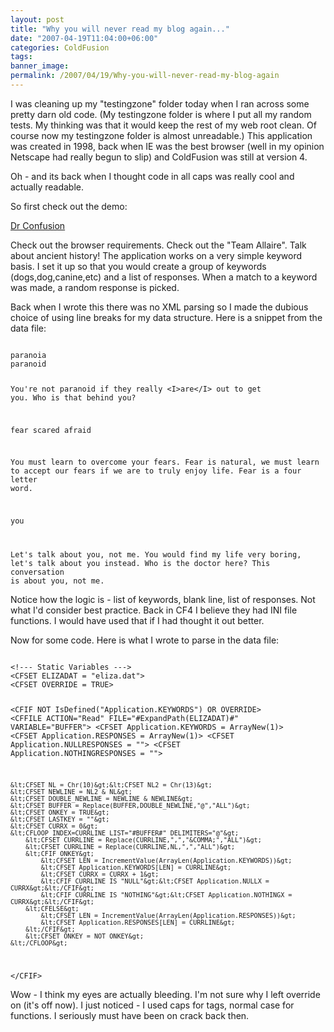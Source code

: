 ```yaml
---
layout: post
title: "Why you will never read my blog again..."
date: "2007-04-19T11:04:00+06:00"
categories: ColdFusion 
tags: 
banner_image: 
permalink: /2007/04/19/Why-you-will-never-read-my-blog-again
---
```


I was cleaning up my "testingzone" folder today when I ran across some pretty darn old code. (My testingzone folder is where I put all my random tests. My thinking was that it would keep the rest of my web root clean. Of course now my testingzone folder is almost unreadable.) This application was created in 1998, back when IE was the best browser (well in my opinion Netscape had really begun to slip) and ColdFusion was still at version 4.

Oh - and its back when I thought code in all caps was really cool and actually readable.
<!--more-->
So first check out the demo:

<a href="http://ray.camdenfamily.com/demos/drconfusion/">Dr Confusion</a>

Check out the browser requirements. Check out the "Team Allaire". Talk about ancient history! The application works on a very simple keyword basis. I set it up so that you would create a group of keywords (dogs,dog,canine,etc) and a list of responses. When a match to a keyword was made, a random response is picked.

Back when I wrote this there was no XML parsing so I made the dubious choice of using line breaks for my data structure. Here is a snippet from the data file:

<code>
paranoia
paranoid

You're not paranoid if they really &lt;I&gt;are&lt;/I&gt; out to get you.
Who is that behind you?

fear
scared
afraid

You must learn to overcome your fears.
Fear is natural, we must learn to accept our fears if we are to truly enjoy life.
Fear is a four letter word.

you

Let's talk about you, not me.
You would find my life very boring, let's talk about you instead.
Who is the doctor here?
This conversation is about you, not me.
</code>

Notice how the logic is - list of keywords, blank line, list of responses. Not what I'd consider best practice. Back in CF4 I believe they had INI file functions. I would have used that if I had thought it out better. 

Now for some code. Here is what I wrote to parse in the data file:

<code>
&lt;!--- Static Variables ---&gt;
&lt;CFSET ELIZADAT = "eliza.dat"&gt;
&lt;CFSET OVERRIDE = TRUE&gt;

&lt;CFIF NOT IsDefined("Application.KEYWORDS") OR OVERRIDE&gt;
	&lt;CFFILE ACTION="Read" FILE="#ExpandPath(ELIZADAT)#" VARIABLE="BUFFER"&gt;
	&lt;CFSET Application.KEYWORDS = ArrayNew(1)&gt;
	&lt;CFSET Application.RESPONSES = ArrayNew(1)&gt;
	&lt;CFSET Application.NULLRESPONSES = ""&gt;
	&lt;CFSET Application.NOTHINGRESPONSES = ""&gt;
	
	&lt;CFSET NL = Chr(10)&gt;&lt;CFSET NL2 = Chr(13)&gt;
	&lt;CFSET NEWLINE = NL2 & NL&gt;
	&lt;CFSET DOUBLE_NEWLINE = NEWLINE & NEWLINE&gt;
	&lt;CFSET BUFFER = Replace(BUFFER,DOUBLE_NEWLINE,"@","ALL")&gt;
	&lt;CFSET ONKEY = TRUE&gt;
	&lt;CFSET LASTKEY = ""&gt;
	&lt;CFSET CURRX = 0&gt;
	&lt;CFLOOP INDEX=CURRLINE LIST="#BUFFER#" DELIMITERS="@"&gt;
		&lt;CFSET CURRLINE = Replace(CURRLINE,",","&COMMA;","ALL")&gt;
		&lt;CFSET CURRLINE = Replace(CURRLINE,NL,",","ALL")&gt;
		&lt;CFIF ONKEY&gt;
			&lt;CFSET LEN = IncrementValue(ArrayLen(Application.KEYWORDS))&gt;
			&lt;CFSET Application.KEYWORDS[LEN] = CURRLINE&gt;
			&lt;CFSET CURRX = CURRX + 1&gt;
			&lt;CFIF CURRLINE IS "NULL"&gt;&lt;CFSET Application.NULLX = CURRX&gt;&lt;/CFIF&gt;
			&lt;CFIF CURRLINE IS "NOTHING"&gt;&lt;CFSET Application.NOTHINGX = CURRX&gt;&lt;/CFIF&gt;
		&lt;CFELSE&gt;
			&lt;CFSET LEN = IncrementValue(ArrayLen(Application.RESPONSES))&gt;
			&lt;CFSET Application.RESPONSES[LEN] = CURRLINE&gt;
		&lt;/CFIF&gt;
		&lt;CFSET ONKEY = NOT ONKEY&gt;
	&lt;/CFLOOP&gt;
&lt;/CFIF&gt;
</code>

Wow - I think my eyes are actually bleeding. I'm not sure why I left override on (it's off now). I just noticed - I used caps for tags, normal case for functions. I seriously must have been on crack back then.